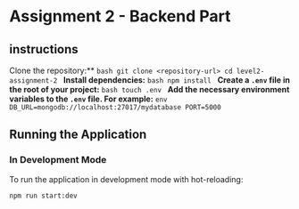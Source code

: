 # Assignment 2 - Backend Part
## instructions
Clone the repository:**
    ```bash
    git clone <repository-url>
    cd level2-assignment-2
    ```
**Install dependencies:**
    ```bash
    npm install
    ```
**Create a `.env` file in the root of your project:**
    ```bash
    touch .env
    ```
**Add the necessary environment variables to the `.env` file. For example:**
    ```env
    DB_URL=mongodb://localhost:27017/mydatabase
    PORT=5000
    ```
## Running the Application
### In Development Mode
To run the application in development mode with hot-reloading:
```bash
npm run start:dev
```
